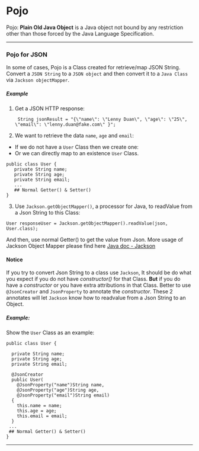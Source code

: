 # Pojo 
Pojo: __Plain Old Java Object__ is a Java object not bound by any restriction other than those forced by the Java Language Specification. 

---

### Pojo for JSON
In some of cases, Pojo is a Class created for retrieve/map JSON String. Convert a `JSON String` to a `JSON object` and then convert it to a `Java Class` via `Jackson objectMapper`.

##### Example
1. Get a JSON HTTP response:

        String jsonResult = "{\"name\": \"Lenny Duan\", \"age\": \"25\", \"email\": \"lenny.duan@fake.com\" }";
2. We want to retrieve the data `name`, `age` and `email`:
  * If we do not have a `User` Class then we create one:
  * Or we can directly map to an existence `User` Class.
  
  ```
  public class User {
     private String name;
     private String age;
     private String email;
     ... 
     ## Normal Getter() & Setter()
  }
  ```
3. Use `Jackson.getObjectMapper()`, a processor for Java, to readValue from a Json String to this Class:
    
  ```
  User responseUser = Jackson.getObjectMapper().readValue(json, User.class);
  ```
  And then, use normal Getter() to get the value from Json. More usage of Jackson Object Mapper please find here [Java doc - Jackson](https://fasterxml.github.io/jackson-databind/javadoc/2.7/com/fasterxml/jackson/databind/ObjectMapper.html)

#### Notice
If you try to convert Json String to a class use `Jackson`, It should be do what you expect if you do not have _constructor()_ for that Class. __But__ if you do have a _constructor_ or you have extra attributions in that Class. Better to use `@JsonCreator` and `JsonProperty` to annotate the _constructor_. These 2 annotates will let `Jackson` know how to readvalue from a Json String to an Object.

##### Example:

Show the `User` Class as an example:

```
public class User {

  private String name;
  private String age;
  private String email;
  
  @JsonCreator
  public User(
    @JsonProperty("name")String name,
    @JsonProperty("age")String age,
    @JsonProperty("email")String email) 
  {
    this.name = name;
    this.age = age;
    this.email = email;
  }
 ...
 ## Normal Getter() & Setter()
}
```

---